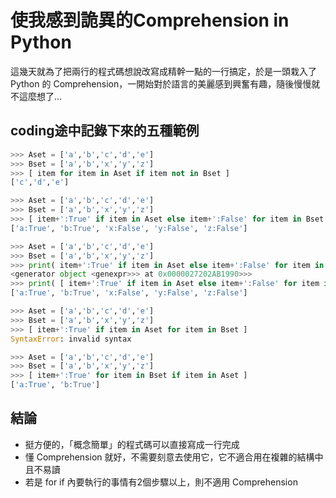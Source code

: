# 使我感到詭異的Comprehension in Python
這幾天就為了把兩行的程式碼想說改寫成精幹一點的一行搞定，於是一頭栽入了 Python 的 Comprehension，一開始對於語言的美麗感到興奮有趣，隨後慢慢就不這麼想了...

## coding途中記錄下來的五種範例
```python
>>> Aset = ['a','b','c','d','e']
>>> Bset = ['a','b','x','y','z']
>>> [ item for item in Aset if item not in Bset ]
['c','d','e']
```

```python
>>> Aset = ['a','b','c','d','e']
>>> Bset = ['a','b','x','y','z']
>>> [ item+':True' if item in Aset else item+':False' for item in Bset ]
['a:True', 'b:True', 'x:False', 'y:False', 'z:False']
```

```python
>>> Aset = ['a','b','c','d','e']
>>> Bset = ['a','b','x','y','z']
>>> print( item+':True' if item in Aset else item+':False' for item in Bset )
<generator object <genexpr>>> at 0x0000027202AB1990>>>
>>> print( [ item+':True' if item in Aset else item+':False' for item in Bset ] )
['a:True', 'b:True', 'x:False', 'y:False', 'z:False']
```

```python
>>> Aset = ['a','b','c','d','e']
>>> Bset = ['a','b','x','y','z']
>>> [ item+':True' if item in Aset for item in Bset ]
SyntaxError: invalid syntax
```

```python
>>> Aset = ['a','b','c','d','e']
>>> Bset = ['a','b','x','y','z']
>>> [ item+':True' for item in Bset if item in Aset ]
['a:True', 'b:True']
```

## 結論
* 挺方便的，「概念簡單」的程式碼可以直接寫成一行完成
* 懂 Comprehension 就好，不需要刻意去使用它，它不適合用在複雜的結構中且不易讀
* 若是 for if 內要執行的事情有2個步驟以上，則不適用 Comprehension

